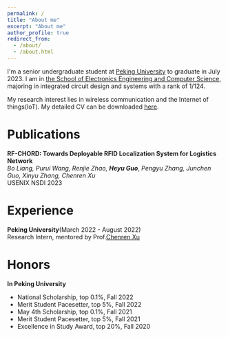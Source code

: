 ```yaml
---
permalink: /
title: "About me"
excerpt: "About me"
author_profile: true
redirect_from: 
  - /about/
  - /about.html
---
```


I'm a senior undergraduate student at [Peking University](https://www.pku.edu.cn/) to graduate in July 2023. I am in [the School of Electronics Engineering and Computer Science](https://eecs.pku.edu.cn/en/), majoring in integrated circuit design and systems with a rank of 1/124. 

My research interest lies in wireless communication and the Internet of things(IoT). My detailed CV can be downloaded [here](https://github.com/GuoHeyu/GuoHeyu.github.io/blob/main/files/CV.pdf).

Publications
======
**RF-CHORD: Towards Deployable RFID Localization System for Logistics Network**<br>
*Bo Liang, Purui Wang, Renjie Zhao,* ***Heyu Guo***, *Pengyu Zhang, Junchen Guo, Xinyu Zhang, Chenren Xu*<br>
USENIX NSDI 2023

Experience
======
**Peking University**(March 2022 - August 2022)<br>
Research Intern, mentored by Prof.[Chenren Xu](https://soar.group/chenren/)

Honors
======
**In Peking University**
- National Scholarship, top 0.1%, Fall 2022
- Merit Student Pacesetter, top 5%, Fall 2022
- May 4th Scholarship, top 0.1%, Fall 2021
- Merit Student Pacesetter, top 5%, Fall 2021
- Excellence in Study Award, top 20%, Fall 2020
